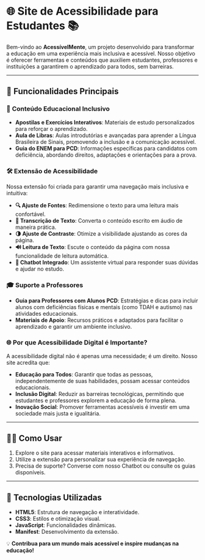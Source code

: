 # 🌐 **Site de Acessibilidade para Estudantes** 📚  

Bem-vindo ao **AcessívelMente**, um projeto desenvolvido para transformar a educação em uma experiência mais inclusiva e acessível. Nosso objetivo é oferecer ferramentas e conteúdos que auxiliem estudantes, professores e instituições a garantirem o aprendizado para todos, sem barreiras.  

---

## 🚀 **Funcionalidades Principais**  

### 📘 **Conteúdo Educacional Inclusivo**  
- **Apostilas e Exercícios Interativos**: Materiais de estudo personalizados para reforçar o aprendizado.  
- **Aula de Libras**: Aulas introdutórias e avançadas para aprender a Língua Brasileira de Sinais, promovendo a inclusão e a comunicação acessível.  
- **Guia do ENEM para PCD**: Informações específicas para candidatos com deficiência, abordando direitos, adaptações e orientações para a prova.  

### 🛠️ **Extensão de Acessibilidade**  
Nossa extensão foi criada para garantir uma navegação mais inclusiva e intuitiva:  
- **🔍 Ajuste de Fontes**: Redimensione o texto para uma leitura mais confortável.  
- **🎤 Transcrição de Texto**: Converta o conteúdo escrito em áudio de maneira prática.  
- **🌗 Ajuste de Contraste**: Otimize a visibilidade ajustando as cores da página.  
- **🔊 Leitura de Texto**: Escute o conteúdo da página com nossa funcionalidade de leitura automática.  
- **🤖 Chatbot Integrado**: Um assistente virtual para responder suas dúvidas e ajudar no estudo.  

### 🎓 **Suporte a Professores**  
- **Guia para Professores com Alunos PCD**: Estratégias e dicas para incluir alunos com deficiências físicas e mentais (como TDAH e autismo) nas atividades educacionais.  
- **Materiais de Apoio**: Recursos práticos e adaptados para facilitar o aprendizado e garantir um ambiente inclusivo.  

### 🌐 **Por que Acessibilidade Digital é Importante?**  
A acessibilidade digital não é apenas uma necessidade; é um direito. Nosso site acredita que:  
- **Educação para Todos**: Garantir que todas as pessoas, independentemente de suas habilidades, possam acessar conteúdos educacionais.  
- **Inclusão Digital**: Reduzir as barreiras tecnológicas, permitindo que estudantes e professores explorem a educação de forma plena.  
- **Inovação Social**: Promover ferramentas acessíveis é investir em uma sociedade mais justa e igualitária.  

---

## 🧑‍💻 **Como Usar**  
1. Explore o site para acessar materiais interativos e informativos.  
2. Utilize a extensão para personalizar sua experiência de navegação.  
3. Precisa de suporte? Converse com nosso Chatbot ou consulte os guias disponíveis.  

---

## 🔧 **Tecnologias Utilizadas**  
- **HTML5**: Estrutura de navegação e interatividade.  
- **CSS3**: Estilos e otimização visual.  
- **JavaScript**: Funcionalidades dinâmicas.  
- **Manifest**: Desenvolvimento da extensão.  

💡 **Contribua para um mundo mais acessível e inspire mudanças na educação!**
